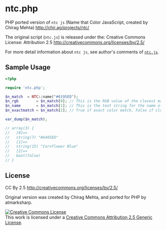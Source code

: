 # ntc.php

PHP ported version of `ntc js` (Name that Color JavaScript, created by Chirag Mehta)
http://chir.ag/projects/ntc/

The original script (`ntc.js`) is released under the: Creative Commons License:
Attribution 2.5 http://creativecommons.org/licenses/by/2.5/

For more detail information about `ntc js`, see author's comments of [`ntc.js`](https://github.com/atmarksharp/ntc.php/blob/master/original/ntc.js).

## Sample Usage

```php
<?php

require 'ntc.php';

$n_match  = NTC::name("#6195ED");
$n_rgb        = $n_match[0]; // This is the RGB value of the closest matching color
$n_name       = $n_match[1]; // This is the text string for the name of the match
$n_exactmatch = $n_match[2]; // True if exact color match, False if close-match

var_dump($n_match);

// array(3) {
//   [0]=>
//   string(7) "#6495ED"
//   [1]=>
//   string(15) "Cornflower Blue"
//   [2]=>
//   bool(false)
// }
```

## License

CC By 2.5
http://creativecommons.org/licenses/by/2.5/

Original version was created by Chirag Mehta, and ported for PHP by atmarksharp.

<a rel="license" href="http://creativecommons.org/licenses/by/2.5/"><img alt="Creative Commons License" style="border-width:0" src="https://i.creativecommons.org/l/by/2.5/88x31.png" /></a><br />This work is licensed under a <a rel="license" href="http://creativecommons.org/licenses/by/2.5/">Creative Commons Attribution 2.5 Generic License</a>.
